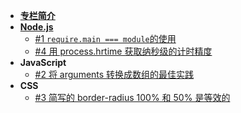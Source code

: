 
- [**专栏简介**](/)
- [**Node.js**](/nodejs/intro.md)
  - [#1 `require.main === module`的使用](/nodejs/require_main.md)
  - [#4 用 process.hrtime 获取纳秒级的计时精度](/nodejs/process_hrtime.md)
- **JavaScript**
  - [#2 将 arguments 转换成数组的最佳实践](/javascript/arguments_to_array.md)
- **CSS**
  - [#3 简写的 border-radius 100% 和 50% 是等效的](/css/border_radius_overlapping.md)